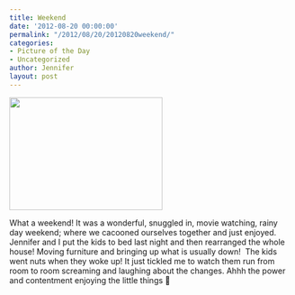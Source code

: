 ```yaml
---
title: Weekend
date: '2012-08-20 00:00:00'
permalink: "/2012/08/20/20120820weekend/"
categories:
- Picture of the Day
- Uncategorized
author: Jennifer
layout: post
---
```


<a rel="attachment wp-att-1749" href="http://static.squarespace.com/static/50db6bb3e4b015296cd43789/50dfa5b1e4b0dc6320e0b5ea/50dfa5f0e4b0dc6320e0bd5b/1356834288643/?format=original"><img title="CaseyBower-6474" height="200" alt="" width="272" class="alignnone size-thumbnail wp-image-1749" src="http://static.squarespace.com/static/50db6bb3e4b015296cd43789/50dfa5b1e4b0dc6320e0b5ea/50dfa5b4e4b0dc6320e0b951/1345676613000/?format=original" /></a>

What a weekend! It was a wonderful, snuggled in, movie watching, rainy day weekend; where we cacooned ourselves together and just enjoyed. Jennifer and I put the kids to bed last night and then rearranged the whole house! Moving furniture and bringing up what is usually down!  The kids went nuts when they woke up! It just tickled me to watch them run from room to room screaming and laughing about the changes. Ahhh the power and contentment enjoying the little things 🙂
